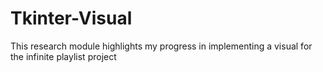 # Tkinter-Visual
This research module highlights my progress in implementing a visual for the infinite playlist project
